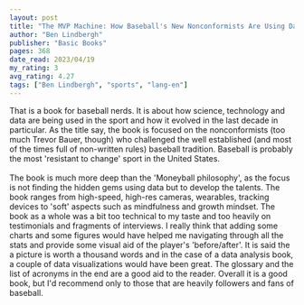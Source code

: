 ```yaml
---
layout: post
title: "The MVP Machine: How Baseball's New Nonconformists Are Using Data to Build Better Players"
author: "Ben Lindbergh"
publisher: "Basic Books"
pages: 368
date_read: 2023/04/19
my_rating: 3
avg_rating: 4.27
tags: ["Ben Lindbergh", "sports", "lang-en"]
---
```


That is a book for baseball nerds. It is about how science, technology  and data are being used in the sport and how it evolved in the last decade in particular. As the title say, the book is focused on the nonconformists (too much Trevor Bauer, though) who challenged the well established (and most of the times full of non-written rules) baseball tradition. Baseball is probably the most 'resistant to change' sport in the United States.  <br/><br/>The book is much more deep than the 'Moneyball philosophy', as the focus is not finding the hidden gems using data but to develop the talents. The book ranges from high-speed, high-res cameras, wearables, tracking devices to 'soft' aspects such as mindfulness and growth mindset. The book as a whole was a bit too technical to my taste and too heavily on testimonials and fragments of interviews. I really think that adding some charts and some figures would have helped me navigating through all the stats and provide some visual aid of the player's 'before/after'. It is said the a picture is worth a thousand words and in the case of a data analysis book, a couple of data visualizations would have been great. The glossary and the list of acronyms in the end are a good aid to the reader. Overall it is a good book, but I'd recommend only to those that are heavily followers and fans of baseball.

